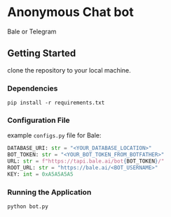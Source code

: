 # Anonymous Chat bot
Bale or Telegram

## Getting Started
clone the repository to your local machine.

### Dependencies
```
pip install -r requirements.txt
```

### Configuration File
example `configs.py` file for Bale:
```python
DATABASE_URI: str = "<YOUR_DATABASE_LOCATION>"
BOT_TOKEN: str = "<YOUR_BOT_TOKEN_FROM_BOTFATHER>"
URL: str = f"https://tapi.bale.ai/bot{BOT_TOKEN}/"
ROOT_URL: str = "https://bale.ai/<BOT_USERNAME>"
KEY: int = 0xA5A5A5A5
```

### Running the Application
```
python bot.py
```